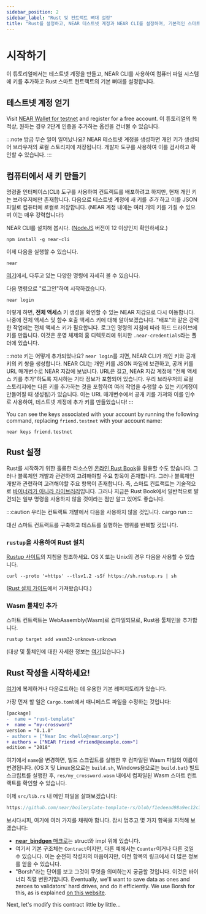 ```yaml
---
sidebar_position: 2
sidebar_label: "Rust 및 컨트랙트 뼈대 설정"
title: "Rust를 설정하고, NEAR 테스트넷 계정과 NEAR CLI를 설정하며, 기본적인 스마트 컨트랙트 뼈대를 준비하세요"
---
```


# 시작하기

이 튜토리얼에서는 테스트넷 계정을 만들고, NEAR CLI를 사용하여 컴퓨터 파일 시스템에 키를 추가하고 Rust 스마트 컨트랙트의 기본 뼈대를 설정합니다.

## 테스트넷 계정 얻기

Visit [NEAR Wallet for testnet](https://testnet.mynearwallet.com/) and register for a free account. 이 튜토리얼의 목적상, 원하는 경우 2단계 인증을 추가하는 옵션을 건너뛸 수 있습니다.

:::note 방금 무슨 일이 일어났나요?
NEAR 테스트넷 계정을 생성하면 개인 키가 생성되어 브라우저의 로컬 스토리지에 저장됩니다. 개발자 도구를 사용하여 이를 검사하고 확인할 수 있습니다. 
:::

## 컴퓨터에서 새 키 만들기

명령줄 인터페이스(CLI) 도구를 사용하여 컨트랙트를 배포하려고 하지만, 현재 개인 키는 브라우저에만 존재합니다. 다음으로 테스트넷 계정에 새 키를 _추가_ 하고 이를 JSON 파일로 컴퓨터에 로컬로 저장합니다. (NEAR 계정 내에는 여러 개의 키를 가질 수 있으며 이는 매우 강력합니다!)

NEAR CLI를 설치해 봅시다. ([NodeJS](https://nodejs.org/) 버전이 12 이상인지 확인하세요.)

    npm install -g near-cli

이제 다음을 실행할 수 있습니다.

    near

[여기](https://docs.near.org/tools/near-cli)에서, 다루고 있는 다양한 명령에 자세히 볼 수 있습니다.

다음 명령으로 "로그인"하여 시작하겠습니다.

    near login

이렇게 하면, **전체 액세스** 키 생성을 확인할 수 있는 NEAR 지갑으로 다시 이동합니다. 나중에 전체 액세스 및 함수 호출 액세스 키에 대해 알아보겠습니다. "배포"와 같은 강력한 작업에는 전체 액세스 키가 필요합니다. 로그인 명령의 지침에 따라 하드 드라이브에 키를 만듭니다. 이것은 운영 체제의 홈 디렉토리에 위치한 `.near-credentials`라는 폴더에 있습니다.

:::note 키는 어떻게 추가되었나요? `near login`를 치면, NEAR CLI가 개인 키와 공개 키의 키 쌍을 생성합니다. NEAR CLI는 개인 키를 JSON 파일에 보관하고, 공개 키를 URL 매개변수로 NEAR 지갑에 보냅니다. URL은 길고, NEAR 지갑 계정에 "전체 액세스 키를 추가"하도록 지시하는 기타 정보가 포함되어 있습니다. 우리 브라우저의 로컬 스토리지에는 다른 키를 추가하는 것을 포함하여 여러 작업을 수행할 수 있는 키(계정이 만들어질 때 생성됨)가 있습니다. 이는 URL 매개변수에서 공개 키를 가져와 이를 인수로 사용하여, 테스트넷 계정에 추가 키를 만들었습니다! :::

You can see the keys associated with your account by running the following command, replacing `friend.testnet` with your account name:

    near keys friend.testnet

## Rust 설정

Rust를 시작하기 위한 훌륭한 리소스인 [온라인 Rust Book](https://doc.rust-lang.org/stable/book)을 활용할 수도 있습니다. 그러나 블록체인 개발과 관련하여 고려해야할 주요 항목이 존재합니다. 그러나 블록체인 개발과 관련하여 고려해야할 주요 항목이 존재합니다. 즉, 스마트 컨트랙트는 기술적으로 [바이너리가 아니라 라이브러리](https://learning-rust.github.io/docs/cargo-crates-and-basic-project-structure/#crate)입니다. 그러나 지금은 Rust Book에서 일반적으로 발견되는 일부 명령을 사용하지 않을 것이라는 점만 알고 있어도 좋습니다.

:::caution 우리는 컨트랙트 개발에서 다음을 사용하지 않을 것입니다.
    cargo run
:::

대신 스마트 컨트랙트를 구축하고 테스트를 실행하는 행위를 반복할 것입니다.

### `rustup`을 사용하여 Rust 설치

[Rustup 사이트](https://rustup.rs/#)의 지침을 참조하세요. OS X 또는 Unix의 경우 다음을 사용할 수 있습니다.

    curl --proto '=https' --tlsv1.2 -sSf https://sh.rustup.rs | sh

([Rust 설치 가이드](https://www.rust-lang.org/tools/install)에서 가져왔습니다.)

### Wasm 툴체인 추가

스마트 컨트랙트는 WebAssembly(Wasm)로 컴파일되므로, Rust용 툴체인을 추가합니다.

    rustup target add wasm32-unknown-unknown

(대상 및 툴체인에 대한 자세한 정보는 [여기](https://doc.rust-lang.org/edition-guide/rust-2018/platform-and-target-support/webassembly-support.html)있습니다.)

## Rust 작성을 시작하세요!

[여기](https://github.com/near/boilerplate-template-rs)에 복제하거나 다운로드하는 데 유용한 기본 레퍼지토리가 있습니다.

가장 먼저 할 일은 `Cargo.toml`에서 매니페스트 파일을 수정하는 것입니다:

```diff
[package]
-  name = "rust-template"
+  name = "my-crossword"
version = "0.1.0"
- authors = ["Near Inc <hello@near.org>"]
+ authors = ["NEAR Friend <friend@example.com>"]
edition = "2018"
```

여기에서 `name`을 변경하면, 빌드 스크립트를 실행한 후 컴파일된 Wasm 파일의 이름이 변경됩니다. (OS X 및 Linux용으로는 `build.sh`, Windows용으로는 `build.bat`) 빌드 스크립트를 실행한 후, `res/my_crossword.wasm` 내에서 컴파일된 Wasm 스마트 컨트랙트를 확인할 수 있습니다.

이제 `src/lib.rs` 내 메인 파일을 살펴보겠습니다:

```rust reference
https://github.com/near/boilerplate-template-rs/blob/f1edeead98a9ec12c3f6db311f62025305f57874/contract/src/lib.rs#L8-L44
```

보시다시피, 여기에 여러 가지를 채워야 합니다. 잠시 멈추고 몇 가지 항목을 지적해 보겠습니다:

- [**near_bindgen** 매크로](/sdk/rust/contract-structure/near-bindgen)는 struct와 impl 위에 있습니다.
- 여기서 기본 구조체는 `Contract`이지만, 다른 예에서는 `Counter`이거나 다른 것일 수 있습니다. 이는 순전히 작성자의 마음이지만, 이전 항목의 링크에서 더 많은 정보를 얻을 수 있습니다.
- "Borsh"라는 단어를 보고 그것이 무엇을 의미하는지 궁금할 것입니다. 이것은 바이너리 직렬 변환기입니다. Eventually, we'll want to save data as ones and zeroes to validators' hard drives, and do it efficiently. We use Borsh for this, as is explained [on this website](https://borsh.io).

Next, let's modify this contract little by little…
